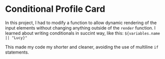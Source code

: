 # Conditional Profile Card
In this project, I had to modify a function to allow dynamic rendering of the input elements without changing anything outside of the `render` function. I learned about writing conditionals in succint way, like this:
`${variables.name || "Lucy}"`

This made my code my shorter and cleaner, avoiding the use of multiline `if` statements.
